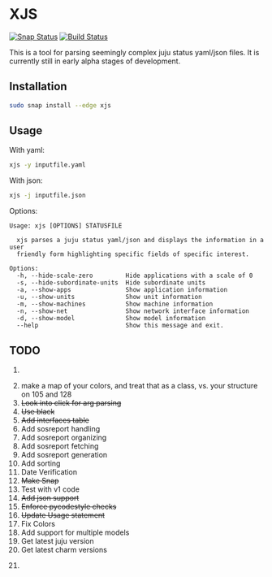 # XJS

[![Snap Status](https://build.snapcraft.io/badge/nniehoff/xjs.svg)](https://build.snapcraft.io/user/nniehoff/xjs)
[![Build Status](https://travis-ci.org/nniehoff/xjs.svg?branch=master)](https://travis-ci.org/nniehoff/xjs)

This is a tool for parsing seemingly complex juju status yaml/json files.  It
is currently still in early alpha stages of development.

## Installation

```bash
sudo snap install --edge xjs
```

## Usage

With yaml:
```bash
xjs -y inputfile.yaml
```

With json:
```bash
xjs -j inputfile.json
```

Options:
```
Usage: xjs [OPTIONS] STATUSFILE

  xjs parses a juju status yaml/json and displays the information in a user
  friendly form highlighting specific fields of specific interest.

Options:
  -h, --hide-scale-zero         Hide applications with a scale of 0
  -s, --hide-subordinate-units  Hide subordinate units
  -a, --show-apps               Show application information
  -u, --show-units              Show unit information
  -m, --show-machines           Show machine information
  -n, --show-net                Show network interface information
  -d, --show-model              Show model information
  --help                        Show this message and exit.
```

## TODO

1.  ~~~Comment Code~~~
1.  make a map of your colors, and treat that as a class, vs. your structure on 105 and 128
1.  ~~Look into click for arg parsing~~
1.  ~~Use black~~
1.  ~~Add interfaces table~~
1.  Add sosreport handling
1.  Add sosreport organizing
1.  Add sosreport fetching
1.  Add sosreport generation
1.  Add sorting
1.  Date Verification
1.  ~~Make Snap~~
1.  Test with v1 code
1.  ~~Add json support~~
1.  ~~Enforce pycodestyle checks~~
1.  ~~Update Usage statement~~
1.  Fix Colors
1.  Add support for multiple models
1.  Get latest juju version
1.  Get latest charm versions
1.  ~~~Modify for OO~~~

